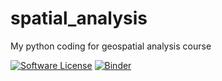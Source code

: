 # spatial_analysis
My python coding for geospatial analysis course

[![Software License](https://img.shields.io/badge/license-MIT-green.svg)](LICENSE)
[![Binder](https://mybinder.org/badge_logo.svg)](https://mybinder.org/v2/gh/zyang91/spatial_analysis/HEAD)
